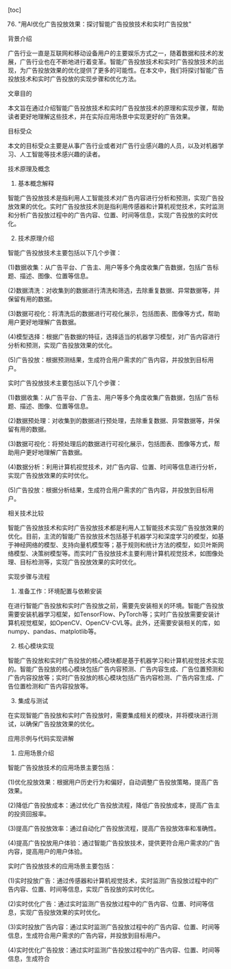 
[toc]                    
                
                
76. "用AI优化广告投放效果：探讨智能广告投放技术和实时广告投放"

背景介绍

广告行业一直是互联网和移动设备用户的主要娱乐方式之一，随着数据和技术的发展，广告行业也在不断地进行着变革。智能广告投放技术和实时广告投放技术的出现，为广告投放效果的优化提供了更多的可能性。在本文中，我们将探讨智能广告投放技术和实时广告投放的实现步骤和优化方法。

文章目的

本文旨在通过介绍智能广告投放技术和实时广告投放技术的原理和实现步骤，帮助读者更好地理解这些技术，并在实际应用场景中实现更好的广告效果。

目标受众

本文的目标受众主要是从事广告行业或者对广告行业感兴趣的人员，以及对机器学习、人工智能等技术感兴趣的读者。

技术原理及概念

1. 基本概念解释

智能广告投放技术是指利用人工智能技术对广告内容进行分析和预测，实现广告投放效果的优化。实时广告投放技术则是指利用传感器和计算机视觉技术，实时监测和分析广告投放过程中的广告内容、位置、时间等信息，实现广告投放的实时优化。

2. 技术原理介绍

智能广告投放技术主要包括以下几个步骤：

(1)数据收集：从广告平台、广告主、用户等多个角度收集广告数据，包括广告标题、描述、图像、位置等信息。

(2)数据清洗：对收集到的数据进行清洗和筛选，去除重复数据、异常数据等，并保留有用的数据。

(3)数据可视化：将清洗后的数据进行可视化展示，包括图表、图像等方式，帮助用户更好地理解广告数据。

(4)模型选择：根据广告数据的特征，选择适当的机器学习模型，对广告内容进行分析和预测，实现广告投放效果的优化。

(5)广告投放：根据预测结果，生成符合用户需求的广告内容，并投放到目标用户。

实时广告投放技术主要包括以下几个步骤：

(1)数据收集：从广告平台、广告主、用户等多个角度收集广告数据，包括广告标题、描述、图像、位置等信息。

(2)数据预处理：对收集到的数据进行预处理，去除重复数据、异常数据等，并保留有用的数据。

(3)数据可视化：将预处理后的数据进行可视化展示，包括图表、图像等方式，帮助用户更好地理解广告数据。

(4)数据分析：利用计算机视觉技术，对广告内容、位置、时间等信息进行分析，实现广告投放效果的实时优化。

(5)广告投放：根据分析结果，生成符合用户需求的广告内容，并投放到目标用户。

相关技术比较

智能广告投放技术和实时广告投放技术都是利用人工智能技术实现广告投放效果的优化。目前，主流的智能广告投放技术包括基于机器学习和深度学习的模型，如基于神经网络的模型、支持向量机模型等；基于规则和统计方法的模型，如贝叶斯网络模型、决策树模型等。而实时广告投放技术主要利用计算机视觉技术，如图像处理、目标检测等，实现广告投放效果的实时优化。

实现步骤与流程

1. 准备工作：环境配置与依赖安装

在进行智能广告投放和实时广告投放之前，需要先安装相关的环境。智能广告投放需要安装机器学习框架，如TensorFlow、PyTorch等；实时广告投放需要安装计算机视觉框架，如OpenCV、OpenCV-CVL等。此外，还需要安装相关的库，如numpy、pandas、matplotlib等。

2. 核心模块实现

智能广告投放和实时广告投放的核心模块都是基于机器学习和计算机视觉技术实现的。智能广告投放的核心模块包括广告内容预测、广告内容生成、广告位置预测和广告内容投放等；实时广告投放的核心模块包括广告内容检测、广告内容生成、广告位置检测和广告内容投放等。

3. 集成与测试

在实现智能广告投放和实时广告投放时，需要集成相关的模块，并将模块进行测试，以确保广告投放效果的优化。

应用示例与代码实现讲解

1. 应用场景介绍

智能广告投放技术的应用场景主要包括：

(1)优化投放效果：根据用户历史行为和偏好，自动调整广告投放策略，提高广告效果。

(2)降低广告投放成本：通过优化广告投放流程，降低广告投放成本，提高广告主的投资回报率。

(3)提高广告投放效率：通过自动化广告投放流程，提高广告投放效率和准确性。

(4)提高广告投放用户体验：通过智能广告投放技术，提供更符合用户需求的广告内容，提高用户的用户体验。

实时广告投放技术的应用场景主要包括：

(1)实时投放广告：通过传感器和计算机视觉技术，实时监测广告投放过程中的广告内容、位置、时间等信息，实现广告投放的实时优化。

(2)实时优化广告：通过实时监测广告投放过程中的广告内容、位置、时间等信息，实现广告投放效果的实时优化。

(3)实时投放广告内容：通过实时监测广告投放过程中的广告内容、位置、时间等信息，生成符合用户需求的广告内容，并投放到目标用户。

(4)实时优化广告投放：通过实时监测广告投放过程中的广告内容、位置、时间等信息，生成符合


